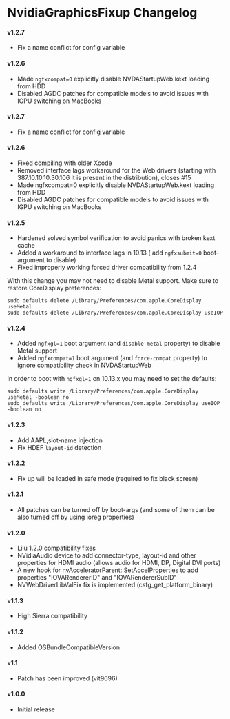 NvidiaGraphicsFixup Changelog
=============================
#### v1.2.7
- Fix a name conflict for config variable

#### v1.2.6
- Made `ngfxcompat=0` explicitly disable NVDAStartupWeb.kext loading from HDD
- Disabled AGDC patches for compatible models to avoid issues with IGPU switching on MacBooks

#### v1.2.7
- Fix a name conflict for config variable

#### v1.2.6
- Fixed compiling with older Xcode
- Removed interface lags workaround for the Web drivers (starting with 387.10.10.10.30.106 it is present in the distribution), closes #15
- Made ngfxcompat=0 explicitly disable NVDAStartupWeb.kext loading from HDD
- Disabled AGDC patches for compatible models to avoid issues with IGPU switching on MacBooks

#### v1.2.5
- Hardened solved symbol verification to avoid panics with broken kext cache
- Added a workaround to interface lags in 10.13 ( add `ngfxsubmit=0` boot-argument to disable)
- Fixed improperly working forced driver compatibility from 1.2.4

With this change you may not need to disable Metal support. Make sure to restore CoreDisplay preferences:
```
sudo defaults delete /Library/Preferences/com.apple.CoreDisplay useMetal
sudo defaults delete /Library/Preferences/com.apple.CoreDisplay useIOP
```

#### v1.2.4
- Added `ngfxgl=1` boot argument (and `disable-metal` property) to disable Metal support
- Added `ngfxcompat=1` boot argument (and `force-compat` property) to ignore compatibility check in NVDAStartupWeb

In order to boot with `ngfxgl=1` on 10.13.x you may need to set the defaults:
```
sudo defaults write /Library/Preferences/com.apple.CoreDisplay useMetal -boolean no
sudo defaults write /Library/Preferences/com.apple.CoreDisplay useIOP -boolean no
```

#### v1.2.3
- Add AAPL,slot-name injection
- Fix HDEF `layout-id` detection

#### v1.2.2
- Fix up will be loaded in safe mode (required to fix black screen)

#### v1.2.1
- All patches can be turned off by boot-args (and some of them can be also turned off by using ioreg properties)

#### v1.2.0
- Lilu 1.2.0 compatibility fixes
- NVidiaAudio device to add connector-type, layout-id and other properties for HDMI audio (allows audio for HDMI, DP, Digital DVI ports)
- A new hook for nvAcceleratorParent::SetAccelProperties to add properties "IOVARendererID" and "IOVARendererSubID"
- NVWebDriverLibValFix fix is implemented (csfg_get_platform_binary)

#### v1.1.3
- High Sierra compatibility

#### v1.1.2
- Added OSBundleCompatibleVersion

#### v1.1
- Patch has been improved (vit9696)

#### v1.0.0
- Initial release
